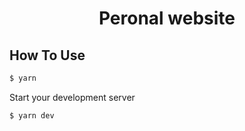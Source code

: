 <h1 align="center">Peronal website</h1>

## How To Use

```bash
$ yarn
```

Start your development server

```bash
$ yarn dev
```
